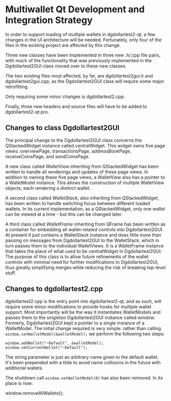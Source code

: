 Multiwallet Qt Development and Integration Strategy
===================================================

In order to support loading of multiple wallets in dgdollartest2-qt, a few changes in the UI architecture will be needed.
Fortunately, only four of the files in the existing project are affected by this change.

Three new classes have been implemented in three new .h/.cpp file pairs, with much of the functionality that was previously
implemented in the Dgdollartest2GUI class moved over to these new classes.

The two existing files most affected, by far, are dgdollartest2gui.h and dgdollartest2gui.cpp, as the Dgdollartest2GUI class will require
some major retrofitting.

Only requiring some minor changes is dgdollartest2.cpp.

Finally, three new headers and source files will have to be added to dgdollartest2-qt.pro.

Changes to class Dgdollartest2GUI
---------------------------
The principal change to the Dgdollartest2GUI class concerns the QStackedWidget instance called centralWidget.
This widget owns five page views: overviewPage, transactionsPage, addressBookPage, receiveCoinsPage, and sendCoinsPage.

A new class called *WalletView* inheriting from QStackedWidget has been written to handle all renderings and updates of
these page views. In addition to owning these five page views, a WalletView also has a pointer to a WalletModel instance.
This allows the construction of multiple WalletView objects, each rendering a distinct wallet.

A second class called *WalletStack*, also inheriting from QStackedWidget, has been written to handle switching focus between
different loaded wallets. In its current implementation, as a QStackedWidget, only one wallet can be viewed at a time -
but this can be changed later.

A third class called *WalletFrame* inheriting from QFrame has been written as a container for embedding all wallet-related
controls into Dgdollartest2GUI. At present it just contains a WalletStack instance and does little more than passing on messages
from Dgdollartest2GUI to the WalletStack, which in turn passes them to the individual WalletViews. It is a WalletFrame instance
that takes the place of what used to be centralWidget in Dgdollartest2GUI. The purpose of this class is to allow future
refinements of the wallet controls with minimal need for further modifications to Dgdollartest2GUI, thus greatly simplifying
merges while reducing the risk of breaking top-level stuff.

Changes to dgdollartest2.cpp
----------------------
dgdollartest2.cpp is the entry point into dgdollartest2-qt, and as such, will require some minor modifications to provide hooks for
multiple wallet support. Most importantly will be the way it instantiates WalletModels and passes them to the
singleton Dgdollartest2GUI instance called window. Formerly, Dgdollartest2GUI kept a pointer to a single instance of a WalletModel.
The initial change required is very simple: rather than calling `window.setWalletModel(&walletModel);` we perform the
following two steps:

	window.addWallet("~Default", &walletModel);
	window.setCurrentWallet("~Default");

The string parameter is just an arbitrary name given to the default wallet. It's been prepended with a tilde to avoid name collisions in the future with additional wallets.

The shutdown call `window.setWalletModel(0)` has also been removed. In its place is now:

window.removeAllWallets();
